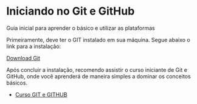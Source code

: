 # Iniciando no Git e GitHub
Guia inicial para aprender o básico e utilizar as plataformas

Primeiramente, deve ter o GIT instalado em sua máquina. Segue abaixo o link para a instalação:

[Download Git](https://git-scm.com/downloads)

Após concluir a instalação, recomendo assistir o curso iniciante de Git e GitHub, onde você aprenderá de maneira simples a dominar os conceitos básicos.

* [Curso GIT e GITHUB](https://www.youtube.com/watch?v=FF1f4bKYhoo&list=PLbEOwbQR9lqzK14I7OOeREEIE4k6rjgIj)
